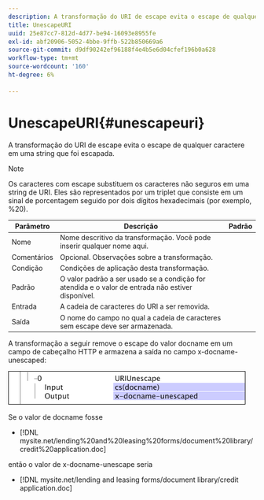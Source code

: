 ```yaml
---
description: A transformação do URI de escape evita o escape de qualquer caractere em uma string que foi escapada.
title: UnescapeURI
uuid: 25e87cc7-812d-4d77-be94-16093e8955fe
exl-id: abf20906-5052-4bbe-9ffb-522b850669a6
source-git-commit: d9df90242ef96188f4e4b5e6d04cfef196b0a628
workflow-type: tm+mt
source-wordcount: '160'
ht-degree: 6%

---
```


# UnescapeURI{#unescapeuri}

A transformação do URI de escape evita o escape de qualquer caractere em uma string que foi escapada.

>[!NOTE]
>
>Os caracteres com escape substituem os caracteres não seguros em uma string de URI. Eles são representados por um triplet que consiste em um sinal de porcentagem seguido por dois dígitos hexadecimais (por exemplo, %20).

| Parâmetro | Descrição | Padrão |
|---|---|---|
| Nome | Nome descritivo da transformação. Você pode inserir qualquer nome aqui. |  |
| Comentários | Opcional. Observações sobre a transformação. |  |
| Condição | Condições de aplicação desta transformação. |  |
| Padrão | O valor padrão a ser usado se a condição for atendida e o valor de entrada não estiver disponível. |  |
| Entrada | A cadeia de caracteres do URI a ser removida. |  |
| Saída | O nome do campo no qual a cadeia de caracteres sem escape deve ser armazenada. |  |

A transformação a seguir remove o escape do valor docname em um campo de cabeçalho HTTP e armazena a saída no campo x-docname-unescaped:

![](assets/cfg_TransformationType_UnescapeURI.png)

Se o valor de docname fosse

* [!DNL mysite.net/lending%20and%20leasing%20forms/document%20library/credit%20application.doc]

então o valor de x-docname-unescape seria

* [!DNL mysite.net/lending and leasing forms/document library/credit application.doc]
